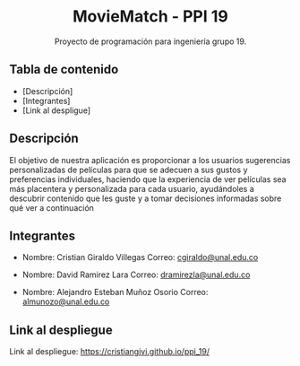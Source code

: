 <h1 align="center">MovieMatch - PPI 19</h1>
<p align="center">Proyecto de programación para ingeniería grupo 19.</p>

## Tabla de contenido

- [Descripción]
- [Integrantes]
- [Link al despligue]

## Descripción

El objetivo de nuestra aplicación es proporcionar a los usuarios sugerencias personalizadas de películas 
para que se adecuen a sus gustos y preferencias individuales, haciendo que la experiencia de ver películas 
sea más placentera y personalizada para cada usuario, ayudándoles a descubrir contenido que les guste y a 
tomar decisiones informadas sobre qué ver a continuación

## Integrantes

- Nombre: Cristian Giraldo Villegas
Correo: cgiraldo@unal.edu.co

- Nombre: David Ramirez Lara
Correo: dramirezla@unal.edu.co

- Nombre: Alejandro Esteban Muñoz Osorio
Correo: almunozo@unal.edu.co

## Link al despliegue

Link al despliegue: https://cristiangivi.github.io/ppi_19/
